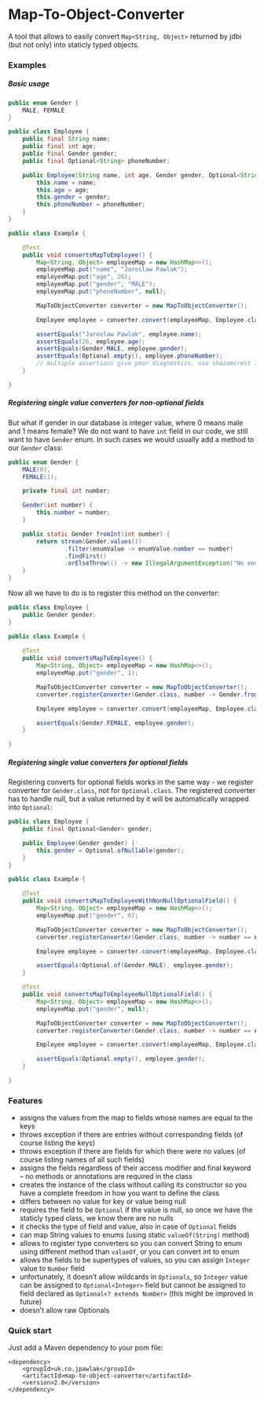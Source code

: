 # Map-To-Object-Converter

A tool that allows to easily convert `Map<String, Object>` returned by jdbi (but not only) into staticly typed objects.

### Examples

##### Basic usage

```java
public enum Gender {
    MALE, FEMALE
}

public class Employee {
    public final String name;
    public final int age;
    public final Gender gender;
    public final Optional<String> phoneNumber;

    public Employee(String name, int age, Gender gender, Optional<String> phoneNumber) {
        this.name = name;
        this.age = age;
        this.gender = gender;
        this.phoneNumber = phoneNumber;
    }
}

public class Example {

    @Test
    public void convertsMapToEmployee() {
        Map<String, Object> employeeMap = new HashMap<>();
        employeeMap.put("name", "Jaroslaw Pawlak");
        employeeMap.put("age", 26);
        employeeMap.put("gender", "MALE");
        employeeMap.put("phoneNumber", null);

        MapToObjectConverter converter = new MapToObjectConverter();

        Employee employee = converter.convert(employeeMap, Employee.class);

        assertEquals("Jaroslaw Pawlak", employee.name);
        assertEquals(26, employee.age);
        assertEquals(Gender.MALE, employee.gender);
        assertEquals(Optional.empty(), employee.phoneNumber);
        // multiple assertions give poor diagnostics, use shazamcrest instead
    }

}
```

##### Registering single value converters for non-optional fields

But what if gender in our database is integer value, where 0 means male and 1 means female? We do not want to have
`int` field in our code, we still want to have `Gender` enum. In such cases we would usually add a method to our
`Gender` class:

```java
public enum Gender {
    MALE(0),
    FEMALE(1);

    private final int number;

    Gender(int number) {
        this.number = number;
    }

    public static Gender fromInt(int number) {
        return stream(Gender.values())
                .filter(enumValue -> enumValue.number == number)
                .findFirst()
                .orElseThrow(() -> new IllegalArgumentException("No enum for number " + number));
    }
}
```

Now all we have to do is to register this method on the converter:

``` java
public class Employee {
    public Gender gender;
}

public class Example {
        
    @Test
    public void convertsMapToEmployee() {
        Map<String, Object> employeeMap = new HashMap<>();
        employeeMap.put("gender", 1);

        MapToObjectConverter converter = new MapToObjectConverter();
        converter.registerConverter(Gender.class, number -> Gender.fromInt((int) number));

        Employee employee = converter.convert(employeeMap, Employee.class);

        assertEquals(Gender.FEMALE, employee.gender);
    }

}
```

##### Registering single value converters for optional fields

Registering converts for optional fields works in the same way - we register converter for `Gender.class`, not for `Optional.class`.
The registered converter has to handle null, but a value returned by it will be automatically wrapped into `Optional`:

``` java
public class Employee {
    public final Optional<Gender> gender;

    public Employee(Gender gender) {
        this.gender = Optional.ofNullable(gender);
    }
}

public class Example {

    @Test
    public void convertsMapToEmployeeWithNonNullOptionalField() {
        Map<String, Object> employeeMap = new HashMap<>();
        employeeMap.put("gender", 0);

        MapToObjectConverter converter = new MapToObjectConverter();
        converter.registerConverter(Gender.class, number -> number == null ? null : Gender.fromInt((int) number));

        Employee employee = converter.convert(employeeMap, Employee.class);

        assertEquals(Optional.of(Gender.MALE), employee.gender);
    }

    @Test
    public void convertsMapToEmployeeNullOptionalField() {
        Map<String, Object> employeeMap = new HashMap<>();
        employeeMap.put("gender", null);

        MapToObjectConverter converter = new MapToObjectConverter();
        converter.registerConverter(Gender.class, number -> number == null ? null : Gender.fromInt((int) number));

        Employee employee = converter.convert(employeeMap, Employee.class);

        assertEquals(Optional.empty(), employee.gender);
    }

}
```

### Features
* assigns the values from the map to fields whose names are equal to the keys
* throws exception if there are entries without corresponding fields (of course listing the keys)
* throws exception if there are fields for which there were no values (of course listing names of all such fields)
* assigns the fields regardless of their access modifier and final keyword – no methods or annotations are required in the class
* creates the instance of the class without calling its constructor so you have a complete freedom in how you want to define the class
* differs between no value for key or value being null
* requires the field to be `Optional` if the value is null, so once we have the staticly typed class, we know there are no nulls
* it checks the type of field and value, also in case of `Optional` fields
* can map String values to enums (using static `valueOf(String)` method)
* allows to register type converters so you can convert String to enum using different method than `valueOf`, or you can convert int to enum
* allows the fields to be supertypes of values, so you can assign `Integer` value to `Number` field
* unfortunately, it doesn’t allow wildcards in `Optionals`, so `Integer` value can be assigned to `Optional<Integer>` field but cannot be assigned to field declared as `Optional<? extends Number>` (this might be improved in future)
* doesn’t allow raw Optionals

### Quick start

Just add a Maven dependency to your pom file:

```
<dependency>
    <groupId>uk.co.jpawlak</groupId>
    <artifactId>map-to-object-converter</artifactId>
    <version>2.0</version>
</dependency>
```
